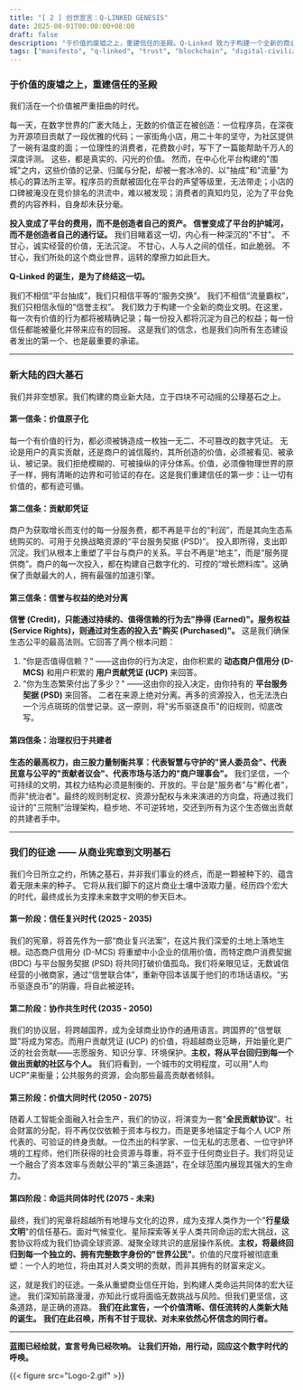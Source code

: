 ```yaml
---
title: "[ 2 ] 创世宣言：Q-LINKED GENESIS"
date: 2025-08-01T00:00:00+08:00
draft: false
description: "于价值的废墟之上，重建信任的圣殿。Q-Linked 致力于构建一个全新的商业文明，让每一次有价值的行为都被精确记录，每一份投入都沉淀为自己的权益。"
tags: ["manifesto", "q-linked", "trust", "blockchain", "digital-civilization"]
---
```


### 于价值的废墟之上，重建信任的圣殿

我们活在一个价值被严重扭曲的时代。

每一天，在数字世界的广袤大陆上，无数的价值正在被创造：一位程序员，在深夜为开源项目贡献了一段优雅的代码；一家街角小店，用二十年的坚守，为社区提供了一碗有温度的面；一位理性的消费者，花费数小时，写下了一篇能帮助千万人的深度评测。
这些，都是真实的、闪光的价值。
然而，在中心化平台构建的"围城"之内，这些价值的记录、归属与分配，却被一套冰冷的、以"抽成"和"流量"为核心的算法所主宰。程序员的贡献被固化在平台的声望等级里，无法带走；小店的口碑被淹没在竞价排名的洪流中，难以被发现；消费者的真知灼见，沦为了平台免费的内容养料，自身却未获分毫。

**投入变成了平台的费用，而不是创造者自己的资产。**
**信誉变成了平台的护城河，而不是创造者自己的通行证。**
我们目睹着这一切，内心有一种深沉的"不甘"。
不甘心，诚实经营的价值，无法沉淀。
不甘心，人与人之间的信任，如此脆弱。
不甘心，我们所处的这个商业世界，运转的摩擦力如此巨大。

**Q-Linked 的诞生，是为了终结这一切。**

我们不相信“平台抽成”，我们只相信平等的“服务交换”。
我们不相信“流量霸权”，我们只相信永恒的“信誉主权”。
我们致力于构建一个全新的商业文明。在这里，每一次有价值的行为都将被精确记录；每一份投入都将沉淀为自己的权益；每一份信任都能被量化并带来应有的回报。
这是我们的信念，也是我们向所有生态建设者发出的第一个、也是最重要的承诺。

---

### 新大陆的四大基石

我们并非空想家。我们构建的商业新大陆，立于四块不可动摇的公理基石之上。


#### **第一信条：价值原子化**

每一个有价值的行为，都必须被铸造成一枚独一无二、不可篡改的数字凭证。
无论是用户的真实贡献，还是商户的诚信履约，其所创造的价值，必须被看见、被承认、被记录。我们拒绝模糊的、可被操纵的评分体系。价值，必须像物理世界的原子一样，拥有清晰的边界和可验证的存在。这是我们重建信任的第一步：让一切有价值的，都有迹可循。

#### **第二信条：贡献即凭证**

商户为获取增长而支付的每一分服务费，都不再是平台的“利润”，而是其向生态系统购买的、可用于兑换战略资源的“平台服务契据 (PSD)”。
投入即所得，支出即沉淀。我们从根本上重塑了平台与商户的关系。平台不再是“地主”，而是“服务提供商”。商户的每一次投入，都在构建自己数字化的、可控的“增长燃料库”。这确保了贡献最大的人，拥有最强的加速引擎。

#### **第三信条：信誉与权益的绝对分离**

**信誉 (Credit)，只能通过持续的、值得信赖的行为去"挣得 (Earned)"。服务权益 (Service Rights)，则通过对生态的投入去"购买 (Purchased)"。**
这是我们确保生态公平的最高法则。它回答了两个根本问题：
1. "你是否值得信赖？" ——这由你的行为决定，由你积累的 **动态商户信用分 (D-MCS)** 和用户积累的 **用户贡献凭证 (UCP)** 来回答。
2. "你为生态繁荣付出了多少？" ——这由你的投入决定，由你持有的 **平台服务契据 (PSD)** 来回答。
二者在来源上绝对分离。再多的资源投入，也无法洗白一个污点斑斑的信誉记录。这一原则，将"劣币驱逐良币"的旧规则，彻底改写。

#### **第四信条：治理权归于共建者**

**生态的最高权力，由三股力量制衡共享：代表智慧与守护的"贤人委员会"、代表民意与公平的"贡献者议会"、代表市场与活力的"商户理事会"。**
我们坚信，一个可持续的文明，其权力结构必须是制衡的、开放的。平台是"服务者"与"孵化者"，而非"统治者"。最终的规则制定权、资源分配权与未来演进的方向盘，将通过我们设计的"三院制"治理架构，稳步地、不可逆转地，交还到所有为这个生态做出贡献的共建者手中。

---

### 我们的征途 —— 从商业宪章到文明基石

我们今日所立之约，所铸之基石，并非我们事业的终点，而是一颗被种下的、蕴含着无限未来的种子。
它将从我们脚下的这片商业土壤中汲取力量，经历四个宏大的时代，最终成长为支撑未来数字文明的参天巨木。

#### **第一阶段：信任复兴时代 (2025 - 2035)**
我们的宪章，将首先作为一部“商业复兴法案”，在这片我们深爱的土地上落地生根。动态商户信用分 (D-MCS) 将重塑中小企业的信用价值，而特定商户消费契据 (BDC) 与平台服务契据 (PSD) 将共同打破价值孤岛。我们将亲眼见证，无数诚信经营的小微商家，通过“信誉联合体”，重新夺回本该属于他们的市场话语权。“劣币驱逐良币”的阴霾，将自此被逆转。

#### **第二阶段：协作共生时代 (2035 - 2050)**
我们的协议层，将跨越国界，成为全球商业协作的通用语言。跨国界的"信誉联盟"将成为常态。而用户贡献凭证 (UCP) 的价值，将超越商业范畴，开始量化更广泛的社会贡献——志愿服务、知识分享、环境保护。**主权，将从平台回归到每一个做出贡献的社区与个人。** 我们将看到，一个城市的文明程度，可以用"人均 UCP"来衡量；公共服务的资源，会向那些最高贡献者倾斜。

#### **第三阶段：价值大同时代 (2050 - 2075)**
随着人工智能全面融入社会生产，我们的协议，将演变为一套"**全民贡献协议**"。社会财富的分配，将不再仅仅依赖于资本与权力，而是更多地锚定于每个人 UCP 所代表的、可验证的终身贡献。一位杰出的科学家、一位无私的志愿者、一位守护环境的工程师，他们所获得的社会资源与尊重，将不亚于任何商业巨子。我们将见证一个融合了资本效率与贡献公平的"第三条道路"，在全球范围内展现其强大的生命力。

#### **第四阶段：命运共同体时代 (2075 - 未来)**
最终，我们的宪章将超越所有地理与文化的边界，成为支撑人类作为一个"**行星级文明**"的信任基石。面对气候变化、星际探索等关乎人类共同命运的宏大挑战，这套协议将成为我们协调全球资源、凝聚全球共识的底层操作系统。**主权，将最终回归到每一个独立的、拥有完整数字身份的"世界公民"**。价值的尺度将被彻底重塑：一个人的地位，将由其对人类文明的贡献，而非其拥有的财富来定义。

这，就是我们的征途。一条从重塑商业信任开始，到构建人类命运共同体的宏大征途。
我们深知前路漫漫，亦知此行或将面临无数挑战与风险。但我们更坚信，这条道路，是正确的道路。
**我们在此宣告，一个价值清晰、信任流转的人类新大陆的诞生。**
**我们在此召唤，所有不甘于现状、对未来依然心怀信念的同行者。**

---

**蓝图已经绘就，宣言号角已经吹响。**
**让我们开始，用行动，回应这个数字时代的呼唤。**

{{< figure src="Logo-2.gif" >}}